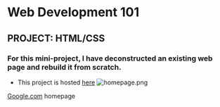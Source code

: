 # Web Development 101
## PROJECT: HTML/CSS

### For this mini-project, I have deconstructed an existing web page and rebuild it from scratch.

* This project is hosted [here](https://james-chege.github.io/google-homepage/)
![homepage.png](https://github.com/james-chege/recipes/blob/master/screenshot.png)

[Google.com](www.google.com) homepage